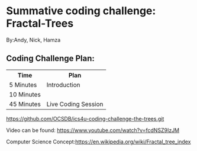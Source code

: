 # Summative coding challenge: Fractal-Trees
By:Andy, Nick, Hamza
 
<h2>Coding Challenge Plan:</h2>
<table class="tg">
  <tr>
    <th class="tg-yw4l"><b>Time</b></th>
    <th class="tg-yw4l"><b>Plan</b></th>
  </tr>
  <tr>
    <td class="tg-yw4l">5 Minutes</td>
    <td class="tg-yw4l">Introduction</td>
  </tr>
  <tr>
    <td class="tg-yw4l">10 Minutes</td>
    <td class="tg-yw4l"></td>
  </tr>
    <tr>
    <td class="tg-yw4l">45 Minutes</td>
    <td class="tg-yw4l">Live Coding Session</td>
  </tr>
</table>

https://github.com/OCSDB/ics4u-coding-challenge-the-trees.git

Video can be found: https://www.youtube.com/watch?v=fcdNSZ9IzJM

Computer Science Concept:https://en.wikipedia.org/wiki/Fractal_tree_index
